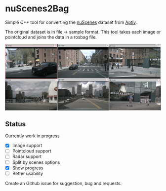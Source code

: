 # nuScenes2Bag

Simple C++ tool for converting the [nuScenes](https://www.nuscenes.org/) dataset from [Aptiv](https://www.aptiv.com).

The original dataset is in file -> sample format. This tool takes each image or pointcloud and joins the data in a rosbag file.

![](images/ros_preview.png)

## Status 

Currently work in progress

- [x] Image support
- [ ] Pointcloud support
- [ ] Radar support
- [ ] Split by scenes options
- [X] Show progress
- [ ] Better usability

Create an Github issue for suggestion, bug and requests. 